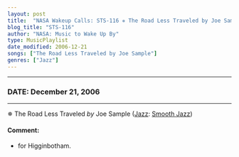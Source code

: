 ```yaml
---
layout: post
title:  "NASA Wakeup Calls: STS-116 ✵ The Road Less Traveled by Joe Sample ✫ December 21, 2006"
blog_title: "STS-116"
author: "NASA: Music to Wake Up By"
type: MusicPlaylist
date_modified: 2006-12-21
songs: ["The Road Less Traveled by Joe Sample"]
genres: ["Jazz"]
---
```


----
### DATE: December 21, 2006
----
✵ The Road Less Traveled *by* Joe Sample ([Jazz](https://www.discogs.com/genre/Jazz): [Smooth Jazz](https://www.discogs.com/style/Smooth%20Jazz)) <a target="blank_" href="https://www.discogs.com/Joe-Sample-The-Road-Less-Traveled/master/1473620">
    <i class="fas fa-compact-disc"
       title="Discogs entry for this song"
       alt="Discogs entry for this song"
       style="font-size: 1.1em;"></i></a>
    

#### Comment:
* for Higginbotham.



<br/>
<center>
	<a target="_blank"
	   href="https://twitter.com/intent/tweet?hashtags=Space,NASA,Playlist,NASAWakeupCalls,SpaceProgram&text=🚀 {{ page.author}}, '{{ page.songs.first }}' {{ page.title }}, {{ site.url }}{{ page.url }}&via=nasawakeupcalls"><i class="fab fa-twitter" title="Tweet this page" alt="Tweet this page" style="font-size: 1.3em;"></i></a>
	&nbsp; 	<i class="fas fa-user-astronaut" style="font-size: 1.5em;"></i> &nbsp;
    <a id="custom_amazon_link"
       type="amzn" search="#"
       category="popular music">
    <i class="fab fa-amazon" style="font-size: 1.3em;"></i></a>
</center>

<!-- Randomly resolve an individual entry from a song array -->
<script src="/assets/javascript/seedrandom.min.js"></script>
<script>
  var wake_me_up = ["The Road Less Traveled by Joe Sample"];
  var prng = new Math.seedrandom();
  function randomSong() {
    song = wake_me_up[Math.floor(Math.random() * wake_me_up.length)];
    var amazon_link = document.getElementById("custom_amazon_link");
    amazon_link.setAttribute("search", song);
  }
  window.onload = randomSong();
</script>
